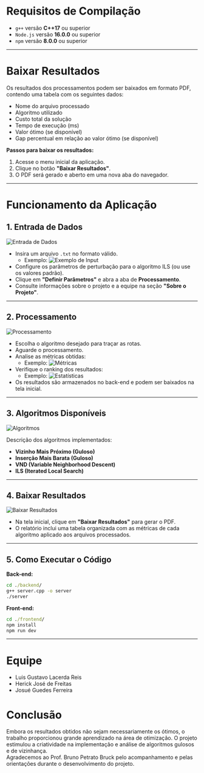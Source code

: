 # Requisitos de Compilação
* `g++` versão **C++17** ou superior
* `Node.js` versão **16.0.0** ou superior
* `npm` versão **8.0.0** ou superior

---

# Baixar Resultados

Os resultados dos processamentos podem ser baixados em formato PDF, contendo uma tabela com os seguintes dados:

- Nome do arquivo processado
- Algoritmo utilizado
- Custo total da solução
- Tempo de execução (ms)
- Valor ótimo (se disponível)
- Gap percentual em relação ao valor ótimo (se disponível)

**Passos para baixar os resultados:**
1. Acesse o menu inicial da aplicação.
2. Clique no botão **"Baixar Resultados"**.
3. O PDF será gerado e aberto em uma nova aba do navegador.

---

# Funcionamento da Aplicação

## 1. Entrada de Dados

![Entrada de Dados](assets/entradaDeDados.png)

- Insira um arquivo `.txt` no formato válido.
  - Exemplo: ![Exemplo de Input](assets/exArquivoInput.png)
- Configure os parâmetros de perturbação para o algoritmo ILS (ou use os valores padrão).
- Clique em **"Definir Parâmetros"** e abra a aba de **Processamento**.
- Consulte informações sobre o projeto e a equipe na seção **"Sobre o Projeto"**.

---

## 2. Processamento

![Processamento](assets/processamento.png)

- Escolha o algoritmo desejado para traçar as rotas.
- Aguarde o processamento.
- Analise as métricas obtidas:
  - Exemplo: ![Métricas](assets/metricas.png)
- Verifique o ranking dos resultados:
  - Exemplo: ![Estatísticas](assets/estatisticas.png)
- Os resultados são armazenados no back-end e podem ser baixados na tela inicial.

---

## 3. Algoritmos Disponíveis

![Algoritmos](assets/algoritmos.png)

Descrição dos algoritmos implementados:

- **Vizinho Mais Próximo (Guloso)**
- **Inserção Mais Barata (Guloso)**
- **VND (Variable Neighborhood Descent)**
- **ILS (Iterated Local Search)**

---

## 4. Baixar Resultados

![Baixar Resultados](assets/baixarResultados.png)

- Na tela inicial, clique em **"Baixar Resultados"** para gerar o PDF.
- O relatório inclui uma tabela organizada com as métricas de cada algoritmo aplicado aos arquivos processados.

---

## 5. Como Executar o Código

**Back-end:**
```cmd
cd ./backend/
g++ server.cpp -o server
./server
```

**Front-end:**
```cmd
cd ./frontend/
npm install
npm run dev
```

---

# Equipe
- Luis Gustavo Lacerda Reis
- Herick José de Freitas
- Josué Guedes Ferreira

# Conclusão
Embora os resultados obtidos não sejam necessariamente os ótimos, o trabalho proporcionou grande aprendizado na área de otimização. O projeto estimulou a criatividade na implementação e análise de algoritmos gulosos e de vizinhança. <br>
Agradecemos ao Prof. Bruno Petrato Bruck pelo acompanhamento e pelas orientações durante o desenvolvimento do projeto.

